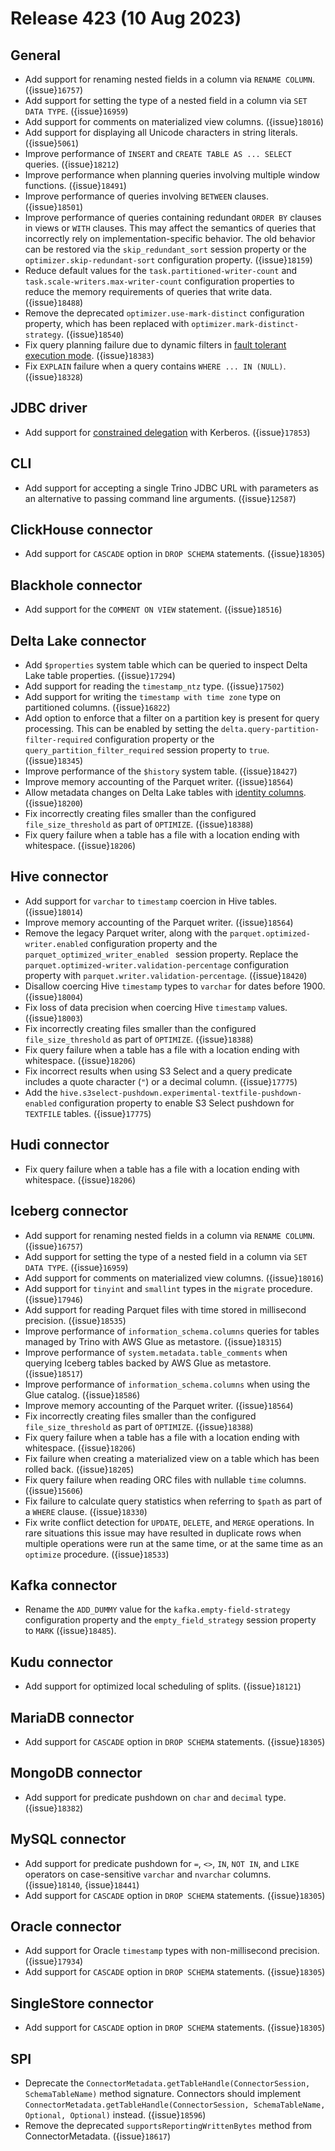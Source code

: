 # Release 423 (10 Aug 2023)

## General

* Add support for renaming nested fields in a column via `RENAME COLUMN`. ({issue}`16757`)
* Add support for setting the type of a nested field in a column via `SET DATA TYPE`. ({issue}`16959`)
* Add support for comments on materialized view columns. ({issue}`18016`)
* Add support for displaying all Unicode characters in string literals. ({issue}`5061`)
* Improve performance of `INSERT` and `CREATE TABLE AS ... SELECT` queries. ({issue}`18212`)
* Improve performance when planning queries involving multiple window functions. ({issue}`18491`)
* Improve performance of queries involving `BETWEEN` clauses. ({issue}`18501`)
* Improve performance of queries containing redundant `ORDER BY` clauses in
  views or `WITH` clauses. This may affect the semantics of queries that
  incorrectly rely on implementation-specific behavior. The old behavior can be
  restored via the `skip_redundant_sort` session property or the
  `optimizer.skip-redundant-sort` configuration property. ({issue}`18159`)
* Reduce default values for the `task.partitioned-writer-count` and
  `task.scale-writers.max-writer-count` configuration properties to reduce the
  memory requirements of queries that write data. ({issue}`18488`)
* Remove the deprecated `optimizer.use-mark-distinct` configuration property,
  which has been replaced with `optimizer.mark-distinct-strategy`. ({issue}`18540`)
* Fix query planning failure due to dynamic filters in
  [fault tolerant execution mode](/admin/fault-tolerant-execution). ({issue}`18383`)
* Fix `EXPLAIN` failure when a query contains `WHERE ... IN (NULL)`. ({issue}`18328`)

## JDBC driver

* Add support for
  [constrained delegation](https://web.mit.edu/kerberos/krb5-latest/doc/appdev/gssapi.html#constrained-delegation-s4u)
  with Kerberos. ({issue}`17853`)

## CLI

* Add support for accepting a single Trino JDBC URL with parameters as an
  alternative to passing command line arguments. ({issue}`12587`)

## ClickHouse connector

* Add support for `CASCADE` option in `DROP SCHEMA` statements. ({issue}`18305`)

## Blackhole connector

* Add support for the `COMMENT ON VIEW` statement. ({issue}`18516`)

## Delta Lake connector

* Add `$properties` system table which can be queried to inspect Delta Lake
  table properties. ({issue}`17294`)
* Add support for reading the `timestamp_ntz` type. ({issue}`17502`)
* Add support for writing the `timestamp with time zone` type on partitioned
  columns. ({issue}`16822`)
* Add option to enforce that a filter on a partition key is present for
  query processing. This can be enabled by setting the
  ``delta.query-partition-filter-required`` configuration property or the
  ``query_partition_filter_required`` session property to ``true``.
  ({issue}`18345`)
* Improve performance of the `$history` system table. ({issue}`18427`)
* Improve memory accounting of the Parquet writer. ({issue}`18564`)
* Allow metadata changes on Delta Lake tables with
  [identity columns](https://github.com/delta-io/delta/blob/master/PROTOCOL.md#identity-columns). ({issue}`18200`)
* Fix incorrectly creating files smaller than the configured
  `file_size_threshold` as part of `OPTIMIZE`. ({issue}`18388`)
* Fix query failure when a table has a file with a location ending with
  whitespace. ({issue}`18206`)

## Hive connector

* Add support for `varchar` to `timestamp` coercion in Hive tables. ({issue}`18014`)
* Improve memory accounting of the Parquet writer. ({issue}`18564`)
* Remove the legacy Parquet writer, along with the
  `parquet.optimized-writer.enabled` configuration property and the
  `parquet_optimized_writer_enabled ` session property. Replace the
  `parquet.optimized-writer.validation-percentage` configuration property with
  `parquet.writer.validation-percentage`. ({issue}`18420`)
* Disallow coercing Hive `timestamp` types to `varchar` for dates before 1900. ({issue}`18004`)
* Fix loss of data precision when coercing Hive `timestamp` values. ({issue}`18003`)
* Fix incorrectly creating files smaller than the configured
  `file_size_threshold` as part of `OPTIMIZE`. ({issue}`18388`)
* Fix query failure when a table has a file with a location ending with
  whitespace. ({issue}`18206`)
* Fix incorrect results when using S3 Select and a query predicate includes a
  quote character (`"`) or a decimal column. ({issue}`17775`)
* Add the `hive.s3select-pushdown.experimental-textfile-pushdown-enabled`
  configuration property to enable S3 Select pushdown for `TEXTFILE` tables. ({issue}`17775`)

## Hudi connector

* Fix query failure when a table has a file with a location ending with
  whitespace. ({issue}`18206`)

## Iceberg connector

* Add support for renaming nested fields in a column via `RENAME COLUMN`. ({issue}`16757`)
* Add support for setting the type of a nested field in a column via
  `SET DATA TYPE`. ({issue}`16959`)
* Add support for comments on materialized view columns. ({issue}`18016`)
* Add support for `tinyint` and `smallint` types in the `migrate` procedure. ({issue}`17946`)
* Add support for reading Parquet files with time stored in millisecond precision. ({issue}`18535`)
* Improve performance of `information_schema.columns` queries for tables managed
  by Trino with AWS Glue as metastore. ({issue}`18315`)
* Improve performance of `system.metadata.table_comments` when querying Iceberg
  tables backed by AWS Glue as metastore.  ({issue}`18517`)
* Improve performance of `information_schema.columns` when using the Glue
  catalog. ({issue}`18586`)
* Improve memory accounting of the Parquet writer. ({issue}`18564`)
* Fix incorrectly creating files smaller than the configured
  `file_size_threshold` as part of `OPTIMIZE`. ({issue}`18388`)
* Fix query failure when a table has a file with a location ending with
  whitespace. ({issue}`18206`)
* Fix failure when creating a materialized view on a table which has been
  rolled back. ({issue}`18205`)
* Fix query failure when reading ORC files with nullable `time` columns. ({issue}`15606`)
* Fix failure to calculate query statistics when referring to `$path` as part of
  a `WHERE` clause. ({issue}`18330`)
* Fix write conflict detection for `UPDATE`, `DELETE`, and `MERGE` operations.
  In rare situations this issue may have resulted in duplicate rows when
  multiple operations were run at the same time, or at the same time as an
  `optimize` procedure. ({issue}`18533`)

## Kafka connector

* Rename the `ADD_DUMMY` value for the `kafka.empty-field-strategy`
  configuration property and the `empty_field_strategy` session property to
  `MARK` ({issue}`18485`).

## Kudu connector

* Add support for optimized local scheduling of splits. ({issue}`18121`)

## MariaDB connector

* Add support for `CASCADE` option in `DROP SCHEMA` statements. ({issue}`18305`)

## MongoDB connector

* Add support for predicate pushdown on `char` and `decimal` type. ({issue}`18382`)

## MySQL connector

* Add support for predicate pushdown for `=`, `<>`, `IN`, `NOT IN`, and `LIKE`
  operators on case-sensitive `varchar` and `nvarchar` columns. ({issue}`18140`, {issue}`18441`)
* Add support for `CASCADE` option in `DROP SCHEMA` statements. ({issue}`18305`)

## Oracle connector

* Add support for Oracle `timestamp` types with non-millisecond precision. ({issue}`17934`)
* Add support for `CASCADE` option in `DROP SCHEMA` statements. ({issue}`18305`)

## SingleStore connector

* Add support for `CASCADE` option in `DROP SCHEMA` statements. ({issue}`18305`)

## SPI

* Deprecate the `ConnectorMetadata.getTableHandle(ConnectorSession, SchemaTableName)`
  method signature. Connectors should implement
  `ConnectorMetadata.getTableHandle(ConnectorSession, SchemaTableName, Optional, Optional)`
  instead. ({issue}`18596`)
* Remove the deprecated `supportsReportingWrittenBytes` method from
  ConnectorMetadata. ({issue}`18617`)
